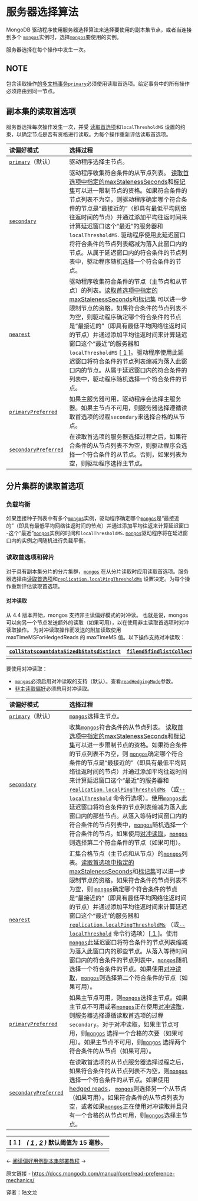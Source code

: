 # 服务器选择算法

MongoDB 驱动程序使用服务器选择算法来选择要使用的副本集节点，或者当连接到多个 [`mongos`](https://www.mongodb.com/docs/manual/reference/program/mongos/#mongodb-binary-bin.mongos)实例时，选择[`mongos`](https://www.mongodb.com/docs/manual/reference/program/mongos/#mongodb-binary-bin.mongos)要使用的实例。

服务器选择在每个操作中发生一次。



## NOTE	

包含读取操作[的多文档事务](https://www.mongodb.com/docs/manual/core/transactions/)[`primary`](https://www.mongodb.com/docs/manual/core/read-preference/#mongodb-readmode-primary)必须使用读取首选项。给定事务中的所有操作必须路由到同一节点。



## 副本集的读取首选项

服务器选择每次操作发生一次，并受 [读取首选项](https://www.mongodb.com/docs/manual/core/read-preference/)和`localThresholdMS` 设置的约束，以确定节点是否有资格进行读取。为每个操作重新评估读取首选项。

| 读偏好模式                                                   | 选择过程                                                     |
| :----------------------------------------------------------- | :----------------------------------------------------------- |
| [`primary`](https://www.mongodb.com/docs/manual/core/read-preference/#mongodb-readmode-primary)（默认） | 驱动程序选择主节点。                                         |
| [`secondary`](https://www.mongodb.com/docs/manual/core/read-preference/#mongodb-readmode-secondary) | 驱动程序收集符合条件的从节点列表。 [读取首选项中指定的maxStalenessSeconds](https://www.mongodb.com/docs/manual/core/read-preference-staleness/#std-label-replica-set-read-preference-max-staleness)和[标记集](https://www.mongodb.com/docs/manual/tutorial/configure-replica-set-tag-sets/)可以进一限制节点的资格。如果符合条件的节点列表不为空，则驱动程序确定哪个符合条件的节点是“最接近的”（即具有最低平均网络往返时间的节点）并通过添加平均往返时间来计算延迟窗口这个“最近”的服务器和 `localThresholdMS`. 驱动程序使用此延迟窗口将符合条件的节点列表缩减为落入此窗口内的节点。从属于延迟窗口内的符合条件的节点列表中，驱动程序随机选择一个符合条件的节点。 |
| [`nearest`](https://www.mongodb.com/docs/manual/core/read-preference/#mongodb-readmode-nearest) | 驱动程序收集符合条件的节点（主节点和从节点）的列表。[读取首选项中指定的maxStalenessSeconds](https://www.mongodb.com/docs/manual/core/read-preference-staleness/#std-label-replica-set-read-preference-max-staleness)和[标记集](https://www.mongodb.com/docs/manual/tutorial/configure-replica-set-tag-sets/) 可以进一步限制节点的资格。如果符合条件的节点列表不为空，则驱动程序确定哪个符合条件的节点是“最接近的”（即具有最低平均网络往返时间的节点）并通过添加平均往返时间来计算延迟窗口这个“最近”的服务器和 `localThresholdMS` [[ 1 \]](https://www.mongodb.com/docs/manual/core/read-preference-mechanics/#footnote-default-threshold)。驱动程序使用此延迟窗口将符合条件的节点列表缩减为落入此窗口内的节点。从属于延迟窗口内的符合条件的列表中，驱动程序随机选择一个符合条件的节点。 |
| [`primaryPreferred`](https://www.mongodb.com/docs/manual/core/read-preference/#mongodb-readmode-primaryPreferred) | 如果主服务器可用，驱动程序会选择主服务器。如果主节点不可用，则服务器选择遵循读取首选项的过程`secondary`来选择合格的从节点。 |
| [`secondaryPreferred`](https://www.mongodb.com/docs/manual/core/read-preference/#mongodb-readmode-secondaryPreferred) | 在读取首选项的服务器选择过程之后，如果符合条件的从节点列表不为空，则驱动程序会选择一个符合条件的从节点。否则，如果列表为空，则驱动程序选择主节点。 |



## 分片集群的读取首选项



### 负载均衡

如果连接种子列表中有多个[`mongos`](https://www.mongodb.com/docs/manual/reference/program/mongos/#mongodb-binary-bin.mongos)实例，驱动程序确定哪个[`mongos`](https://www.mongodb.com/docs/manual/reference/program/mongos/#mongodb-binary-bin.mongos)是“最接近的”（即具有最低平均网络往返时间的节点）并通过添加平均往返来计算延迟窗口 -这个“最近”[`mongos`](https://www.mongodb.com/docs/manual/reference/program/mongos/#mongodb-binary-bin.mongos)实例的时间和`localThresholdMS`. [`mongos`](https://www.mongodb.com/docs/manual/reference/program/mongos/#mongodb-binary-bin.mongos)驱动程序将在延迟窗口内的实例之间随机进行负载平衡。



### 读取首选项和碎片

对于具有副本集分片的分片集群，[`mongos`](https://www.mongodb.com/docs/manual/reference/program/mongos/#mongodb-binary-bin.mongos) 在从分片读取时应用读取首选项。服务器选择由[读取首选项](https://www.mongodb.com/docs/manual/core/read-preference/)和[`replication.localPingThresholdMs`](https://www.mongodb.com/docs/manual/reference/configuration-options/#mongodb-setting-replication.localPingThresholdMs) 设置决定。为每个操作重新评估读取首选项。

#### 对冲读取

从 4.4 版本开始，mongos 支持非主读偏好模式的对冲读。 也就是说，mongos 可以向另一个节点发送额外的读取（如果可用），以在使用非主读取首选项时对冲读取操作。 为对冲读取操作而发送的附加读取使用 maxTimeMSForHedgedReads 的 maxTimeMS 值。以下操作支持对冲读取：

| [`collStats`](https://www.mongodb.com/docs/manual/reference/command/collStats/#mongodb-dbcommand-dbcmd.collStats)[`count`](https://www.mongodb.com/docs/manual/reference/command/count/#mongodb-dbcommand-dbcmd.count)[`dataSize`](https://www.mongodb.com/docs/manual/reference/command/dataSize/#mongodb-dbcommand-dbcmd.dataSize)[`dbStats`](https://www.mongodb.com/docs/manual/reference/command/dbStats/#mongodb-dbcommand-dbcmd.dbStats)[`distinct`](https://www.mongodb.com/docs/manual/reference/command/distinct/#mongodb-dbcommand-dbcmd.distinct) | [`filemd5`](https://www.mongodb.com/docs/manual/reference/command/filemd5/#mongodb-dbcommand-dbcmd.filemd5)[`find`](https://www.mongodb.com/docs/manual/reference/command/find/#mongodb-dbcommand-dbcmd.find)[`listCollections`](https://www.mongodb.com/docs/manual/reference/command/listCollections/#mongodb-dbcommand-dbcmd.listCollections)[`listIndexes`](https://www.mongodb.com/docs/manual/reference/command/listIndexes/#mongodb-dbcommand-dbcmd.listIndexes)[`planCacheListFilters`](https://www.mongodb.com/docs/manual/reference/command/planCacheListFilters/#mongodb-dbcommand-dbcmd.planCacheListFilters) |
| ------------------------------------------------------------ | ------------------------------------------------------------ |
|                                                              |                                                              |

要使用对冲读取：

- [`mongos`](https://www.mongodb.com/docs/manual/reference/program/mongos/#mongodb-binary-bin.mongos)必须启用对冲读取的支持（默认）。查看[`readHedgingMode`](https://www.mongodb.com/docs/manual/reference/parameters/#mongodb-parameter-param.readHedgingMode)参数。
- [非主读取偏好](https://www.mongodb.com/docs/manual/core/read-preference/)必须启用对冲读取。

| 读偏好模式                                                   | 选择过程                                                     |
| :----------------------------------------------------------- | :----------------------------------------------------------- |
| [`primary`](https://www.mongodb.com/docs/manual/core/read-preference/#mongodb-readmode-primary)（默认） | [`mongos`](https://www.mongodb.com/docs/manual/reference/program/mongos/#mongodb-binary-bin.mongos)选择主节点。 |
| [`secondary`](https://www.mongodb.com/docs/manual/core/read-preference/#mongodb-readmode-secondary) | 收集[`mongos`](https://www.mongodb.com/docs/manual/reference/program/mongos/#mongodb-binary-bin.mongos)符合条件的从节点列表。 [读取首选项中指定的maxStalenessSeconds](https://www.mongodb.com/docs/manual/core/read-preference-staleness/#std-label-replica-set-read-preference-max-staleness)和[标记集](https://www.mongodb.com/docs/manual/tutorial/configure-replica-set-tag-sets/)可以进一步限制节点的资格。如果符合条件的节点列表不为空，则 [`mongos`](https://www.mongodb.com/docs/manual/reference/program/mongos/#mongodb-binary-bin.mongos)确定哪个符合条件的节点是“最接近的”（即具有最低平均网络往返时间的节点）并通过添加平均往返时间来计算延迟窗口这个“最近”的服务器和[`replication.localPingThresholdMs`](https://www.mongodb.com/docs/manual/reference/configuration-options/#mongodb-setting-replication.localPingThresholdMs) （或[`--localThreshold`](https://www.mongodb.com/docs/manual/reference/program/mongos/#std-option-mongos.--localThreshold) 命令行选项）。使用[`mongos`](https://www.mongodb.com/docs/manual/reference/program/mongos/#mongodb-binary-bin.mongos)此延迟窗口将符合条件的节点列表缩减为落入此窗口内的那些节点。从落入等待时间窗口内的符合条件的节点列表中，[`mongos`](https://www.mongodb.com/docs/manual/reference/program/mongos/#mongodb-binary-bin.mongos)随机选择一个符合条件的节点。如果使用[对冲读取](https://www.mongodb.com/docs/manual/core/sharded-cluster-query-router/#std-label-mongos-hedged-reads)，[`mongos`](https://www.mongodb.com/docs/manual/reference/program/mongos/#mongodb-binary-bin.mongos)则选择第二个符合条件的节点（如果可用）。 |
| [`nearest`](https://www.mongodb.com/docs/manual/core/read-preference/#mongodb-readmode-nearest) | 汇集合格节点（主节点和从节点）的[`mongos`](https://www.mongodb.com/docs/manual/reference/program/mongos/#mongodb-binary-bin.mongos)列表。[读取首选项中指定的maxStalenessSeconds](https://www.mongodb.com/docs/manual/core/read-preference-staleness/#std-label-replica-set-read-preference-max-staleness)和[标记集](https://www.mongodb.com/docs/manual/tutorial/configure-replica-set-tag-sets/)可以进一步限制节点的资格。如果符合条件的节点列表不为空，则 [`mongos`](https://www.mongodb.com/docs/manual/reference/program/mongos/#mongodb-binary-bin.mongos)确定哪个符合条件的节点是“最接近的”（即具有最低平均网络往返时间的节点）并通过添加平均往返时间来计算延迟窗口这个“最近”的服务器和[`replication.localPingThresholdMs`](https://www.mongodb.com/docs/manual/reference/configuration-options/#mongodb-setting-replication.localPingThresholdMs) （或[`--localThreshold`](https://www.mongodb.com/docs/manual/reference/program/mongos/#std-option-mongos.--localThreshold) 命令行选项）[[ 1 \]](https://www.mongodb.com/docs/manual/core/read-preference-mechanics/#footnote-default-threshold)。使用 [`mongos`](https://www.mongodb.com/docs/manual/reference/program/mongos/#mongodb-binary-bin.mongos)此延迟窗口将符合条件的节点列表缩减为落入此窗口内的那些节点。从落入等待时间窗口内的符合条件的节点列表中，[`mongos`](https://www.mongodb.com/docs/manual/reference/program/mongos/#mongodb-binary-bin.mongos)随机选择一个符合条件的节点。如果使用[对冲读取](https://www.mongodb.com/docs/manual/core/sharded-cluster-query-router/#std-label-mongos-hedged-reads)，[`mongos`](https://www.mongodb.com/docs/manual/reference/program/mongos/#mongodb-binary-bin.mongos)则选择第二个符合条件的节点（如果可用）。 |
| [`primaryPreferred`](https://www.mongodb.com/docs/manual/core/read-preference/#mongodb-readmode-primaryPreferred) | 如果主节点可用，则[`mongos`](https://www.mongodb.com/docs/manual/reference/program/mongos/#mongodb-binary-bin.mongos)选择主节点。如果主节点不可用或者[`mongos`](https://www.mongodb.com/docs/manual/reference/program/mongos/#mongodb-binary-bin.mongos)正在使用[对冲读取](https://www.mongodb.com/docs/manual/core/sharded-cluster-query-router/#std-label-mongos-hedged-reads)，则服务器选择遵循读取首选项的过程 `secondary`。对于对冲读取，如果主节点可用，则[`mongos`](https://www.mongodb.com/docs/manual/reference/program/mongos/#mongodb-binary-bin.mongos) 选择一个合格的次要（如果可用）。如果主节点不可用，则[`mongos`](https://www.mongodb.com/docs/manual/reference/program/mongos/#mongodb-binary-bin.mongos) 选择两个符合条件的从节点（如果可用）。 |
| [`secondaryPreferred`](https://www.mongodb.com/docs/manual/core/read-preference/#mongodb-readmode-secondaryPreferred) | 在读取首选项的从节点服务器选择过程之后，如果符合条件的从节点列表不为空，则[`mongos`](https://www.mongodb.com/docs/manual/reference/program/mongos/#mongodb-binary-bin.mongos)选择一个符合条件的从节点。如果使用 [hedged reads](https://www.mongodb.com/docs/manual/core/sharded-cluster-query-router/#std-label-mongos-hedged-reads)， [`mongos`](https://www.mongodb.com/docs/manual/reference/program/mongos/#mongodb-binary-bin.mongos)则选择另一个从节点（如果可用）。如果符合条件的从节点列表为空，或者如果[`mongos`](https://www.mongodb.com/docs/manual/reference/program/mongos/#mongodb-binary-bin.mongos)正在使用对冲读取并且只有一个合格的从节点可用，则[`mongos`](https://www.mongodb.com/docs/manual/reference/program/mongos/#mongodb-binary-bin.mongos)选择主节点。 |

| [ 1 ] | *( [1](https://www.mongodb.com/docs/manual/core/read-preference-mechanics/#ref-default-threshold-id1) , [2](https://www.mongodb.com/docs/manual/core/read-preference-mechanics/#ref-default-threshold-id1) )* 默认阈值为 15 毫秒。 |
| ----- | ------------------------------------------------------------ |
|       |                                                              |

←  [阅读偏好用例](https://www.mongodb.com/docs/manual/core/read-preference-use-cases/)[副本集部署教程](https://www.mongodb.com/docs/manual/administration/replica-set-deployment/) →

原文链接 -  https://docs.mongodb.com/manual/core/read-preference-mechanics/ 

译者：陆文龙



